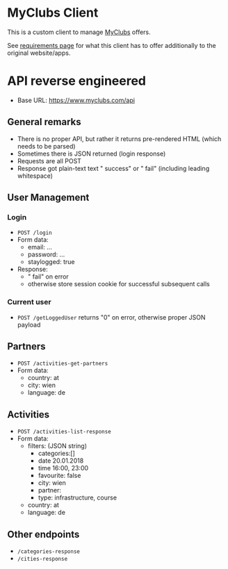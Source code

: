 # MyClubs Client

This is a custom client to manage [MyClubs](https://www.myclubs) offers.

See [requirements page](requirements.html) for what this client has to offer additionally to the original website/apps.

# API reverse engineered

* Base URL: https://www.myclubs.com/api

## General remarks

* There is no proper API, but rather it returns pre-rendered HTML (which needs to be parsed)
* Sometimes there is JSON returned (login response)
* Requests are all POST
* Response got plain-text text " success" or " fail" (including leading whitespace)

## User Management

### Login

* `POST /login`
* Form data:
    * email: ...
    * password: ...
    * staylogged: true
* Response:
    * " fail" on error
    * otherwise store session cookie for successful subsequent calls

### Current user

* `POST /getLoggedUser` returns "0" on error, otherwise proper JSON payload

## Partners

* `POST /activities-get-partners`
* Form data:
    * country: at
    * city: wien
    * language: de

## Activities

* `POST /activities-list-response`
* Form data:
    * filters: (JSON string)
        * categories:[]
        * date 20.01.2018
        * time 16:00, 23:00
        * favourite: false
        * city: wien
        * partner:
        * type: infrastructure, course
    * country: at
    * language: de

## Other endpoints

* `/categories-response`
* `/cities-response`

